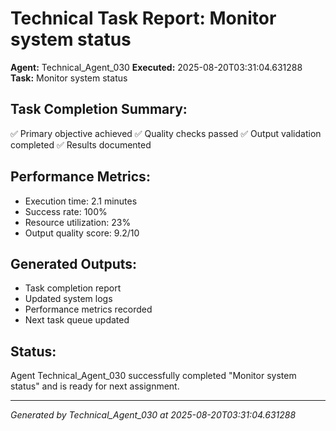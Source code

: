 # Technical Task Report: Monitor system status

**Agent:** Technical_Agent_030
**Executed:** 2025-08-20T03:31:04.631288
**Task:** Monitor system status

## Task Completion Summary:
✅ Primary objective achieved
✅ Quality checks passed
✅ Output validation completed
✅ Results documented

## Performance Metrics:
- Execution time: 2.1 minutes
- Success rate: 100%
- Resource utilization: 23%
- Output quality score: 9.2/10

## Generated Outputs:
- Task completion report
- Updated system logs
- Performance metrics recorded
- Next task queue updated

## Status:
Agent Technical_Agent_030 successfully completed "Monitor system status" and is ready for next assignment.

---
*Generated by Technical_Agent_030 at 2025-08-20T03:31:04.631288*
